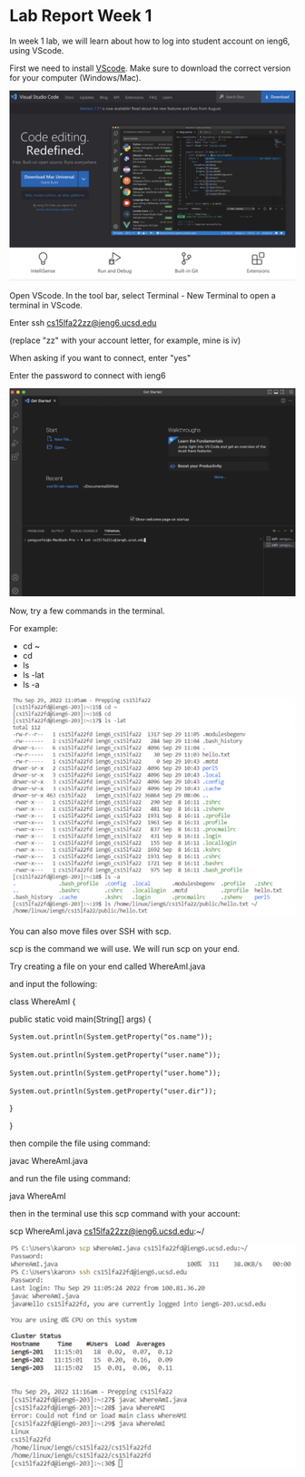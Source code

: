 # Lab Report Week 1

In week 1 lab, we will learn about how to log into student account on ieng6, using VScode.

First we need to install [VScode](http://code.visualstudio.com/).
Make sure to download the correct version for your computer (Windows/Mac).

![Image](https://github.com/fergusyyang/cse15l-lab-reports/blob/main/VScode%20download%20page.png)

Open VScode. In the tool bar, select Terminal - New Terminal to open a terminal in VScode.

Enter ssh cs15lfa22zz@ieng6.ucsd.edu

(replace "zz" with your account letter, for example, mine is iv)

When asking if you want to connect, enter "yes"

Enter the password to connect with ieng6

![Image](https://github.com/fergusyyang/cse15l-lab-reports/blob/main/VScode%20terminal.png)

Now, try a few commands in the terminal.

For example:
* cd ~
* cd
* ls
* ls -lat
* ls -a


![Image](https://github.com/fergusyyang/cse15l-lab-reports/blob/main/try%20commands.png)

You can also move files over SSH with scp.

scp is the command we will use. We will run scp on your end.

Try creating a file on your end called WhereAmI.java

and input the following:

class WhereAmI {

  public static void main(String[] args) {
  
    System.out.println(System.getProperty("os.name"));
    
    System.out.println(System.getProperty("user.name"));
    
    System.out.println(System.getProperty("user.home"));
    
    System.out.println(System.getProperty("user.dir"));
    
  }
  
}

then compile the file using command:

javac WhereAmI.java

and run the file using command:

java WhereAmI

then in the terminal use this scp command with your account:

scp WhereAmI.java cs15lfa22zz@ieng6.ucsd.edu:~/

![Image](https://github.com/fergusyyang/cse15l-lab-reports/blob/main/scp.png)
